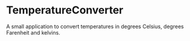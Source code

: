 # TemperatureConverter
A small application to convert temperatures in degrees Celsius, degrees Farenheit and kelvins.
